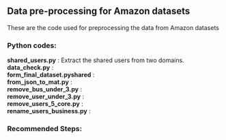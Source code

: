 ## Data pre-processing for Amazon datasets
These are the code used for preprocessing the data from Amazon datasets
### Python codes:

**shared_users.py** : Extract the shared users from two domains.  
**data_check.py** :  
**form_final_dataset.pyshared** :	  
**from_json_to_mat.py** :   
**remove_bus_under_3.py** :	  
**remove_user_under_3.py** :	  
**remove_users_5_core.py** :	  
**rename_users_business.py** :	  
  
### Recommended Steps: 

